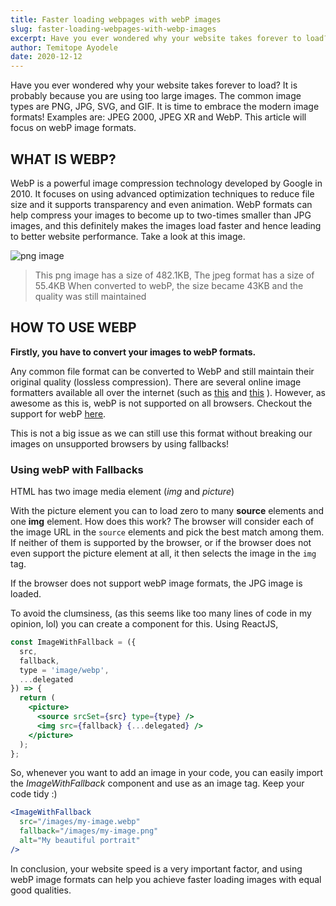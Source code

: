 ```yaml
---
title: Faster loading webpages with webP images
slug: faster-loading-webpages-with-webp-images
excerpt: Have you ever wondered why your website takes forever to load? It is probably because you are using too large images.
author: Temitope Ayodele
date: 2020-12-12
---
```



Have you ever wondered why your website takes forever to load? It is probably because you are using too large images. The common image types are PNG, JPG, SVG, and GIF. It is time to embrace the modern image formats! Examples are: 
JPEG 2000, JPEG XR and WebP. This article will focus on webP image formats.

## WHAT IS WEBP?

WebP is a powerful image compression technology developed by Google in 2010. It focuses on using advanced optimization techniques to reduce file size and it supports transparency and even animation. WebP formats can help compress your images to become up to two-times smaller than JPG images, and this definitely makes the images load faster and hence leading to better website performance. Take a look at this image.

![png image](https://i.postimg.cc/sXcHWXpv/flowers.png)

>This png image has a size of 482.1KB,
The jpeg format has a size of 55.4KB
When converted to webP, the size became 43KB and the quality was still maintained


## HOW TO USE WEBP
**Firstly, you have to convert your images to webP formats.**

Any common file format can be converted to WebP and still maintain their original quality (lossless compression). There are several online image formatters available all over the internet (such as [this](https://convertio.co/jpeg-webp/) and [this](https://image.online-convert.com/convert-to-webp) ).
However, as awesome as this is, webP is not supported on all browsers. Checkout the support for webP [here](https://caniuse.com/?search=webp).

This is not a big issue as we can still use this format without breaking our images on unsupported browsers by using fallbacks! 

### Using webP with Fallbacks

HTML has two image media element (*img* and *picture*)

With the picture element you can to load zero to many **source** elements and one **img** element. How does this work? The browser will consider each of the image URL in the `source` elements and pick the best match among them. If neither of them is supported by the browser, or if the browser does not even support the picture element at all, it then selects the image in the `img` tag.

If the browser does not support webP image formats, the JPG image is loaded.


To avoid the clumsiness, (as this seems like too many lines of code in my opinion, lol) you can create a component for this. Using ReactJS,

```jsx
const ImageWithFallback = ({
  src,
  fallback,
  type = 'image/webp',
  ...delegated
}) => {
  return (
    <picture>
      <source srcSet={src} type={type} />
      <img src={fallback} {...delegated} />
    </picture>
  );
};
```

So, whenever you want to add an image in your code, you can easily import the *ImageWithFallback* component and use as an image tag. Keep your code tidy :)

```jsx
<ImageWithFallback
  src="/images/my-image.webp"
  fallback="/images/my-image.png"
  alt="My beautiful portrait"
/>
```

In conclusion, your website speed is a very important factor, and using webP image formats can help you achieve faster loading images with equal good qualities.